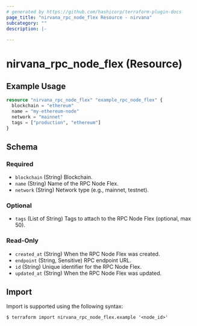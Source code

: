 ```yaml
---
# generated by https://github.com/hashicorp/terraform-plugin-docs
page_title: "nirvana_rpc_node_flex Resource - nirvana"
subcategory: ""
description: |-
  
---
```


# nirvana_rpc_node_flex (Resource)



## Example Usage

```terraform
resource "nirvana_rpc_node_flex" "example_rpc_node_flex" {
  blockchain = "ethereum"
  name = "my-ethereum-node"
  network = "mainnet"
  tags = ["production", "ethereum"]
}
```

<!-- schema generated by tfplugindocs -->
## Schema

### Required

- `blockchain` (String) Blockchain.
- `name` (String) Name of the RPC Node Flex.
- `network` (String) Network type (e.g., mainnet, testnet).

### Optional

- `tags` (List of String) Tags to attach to the RPC Node Flex (optional, max 50).

### Read-Only

- `created_at` (String) When the RPC Node Flex was created.
- `endpoint` (String, Sensitive) RPC endpoint URL.
- `id` (String) Unique identifier for the RPC Node Flex.
- `updated_at` (String) When the RPC Node Flex was updated.

## Import

Import is supported using the following syntax:

```shell
$ terraform import nirvana_rpc_node_flex.example '<node_id>'
```
